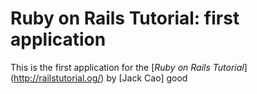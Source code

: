 # Ruby on Rails Tutorial: first application

This is the first application for the
[*Ruby on Rails Tutorial*] (http://railstutorial.og/)
by [Jack Cao] good